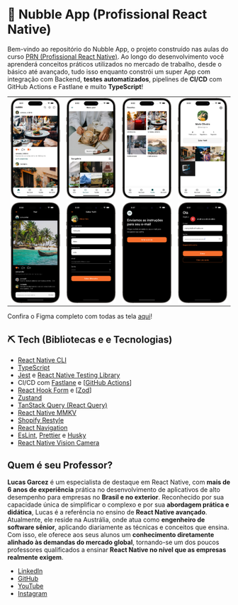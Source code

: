 # 📱 Nubble App (Profissional React Native)

Bem-vindo ao repositório do Nubble App, o projeto construído nas aulas do curso [PRN (Profissional React Native)](https://coffstack.com.br/profissional-react-native). Ao longo do desenvolvimento você aprenderá conceitos práticos utilizados no mercado de trabalho, desde o básico até avançado, tudo isso enquanto constrói um super App com integração com Backend, **testes automatizados**, pipelines de **CI/CD** com GitHub Actions e Fastlane e muito **TypeScript**!

|                               |                               |                               |                               |
| :---------------------------: | :---------------------------: | :---------------------------: | :---------------------------: |
| ![](docs/images/screen-1.png) | ![](docs/images/screen-2.png) | ![](docs/images/screen-3.png) | ![](docs/images/screen-4.png) |
| ![](docs/images/screen-5.png) | ![](docs/images/screen-6.png) | ![](docs/images/screen-7.png) | ![](docs/images/screen-8.png) |

Confira o Figma completo com todas as tela [aqui](<https://www.figma.com/design/qZVdIhrBpXhyZCPhy1WfAh/App---Nubble-(v.1.1)?node-id=11070-1977&node-type=frame&t=QLADZp0cl379wYx4-0>)!

## ⛏️ Tech (Bibliotecas e e Tecnologias)

- [React Native CLI](https://reactnative.dev/docs/getting-started-without-a-framework)
- [TypeScript](https://www.typescriptlang.org/)
- [Jest](https://jestjs.io/) e [React Native Testing Library](https://callstack.github.io/react-native-testing-library/)
- CI/CD com [Fastlane](https://fastlane.tools/) e [[GitHub Actions](https://github.com/features/actions)]
- [React Hook Form](https://react-hook-form.com/) e [[Zod](https://zod.dev/)]
- [Zustand](https://zustand.docs.pmnd.rs/getting-started/introduction)
- [TanStack Query (React Query)](https://tanstack.com/query/latest)
- [React Native MMKV](https://github.com/mrousavy/react-native-mmkv)
- [Shopify Restyle](https://shopify.github.io/restyle/)
- [React Navigation](https://reactnavigation.org/)
- [EsLint](https://eslint.org/), [Prettier](https://prettier.io/) e [Husky](https://typicode.github.io/husky/)
- [React Native Vision Camera](https://react-native-vision-camera.com/docs/guides)

## Quem é seu Professor?

**Lucas Garcez** é um especialista de destaque em React Native, com **mais de 6 anos de experiência** prática no desenvolvimento de aplicativos de alto desempenho para empresas no **Brasil e no exterior**. Reconhecido por sua capacidade única de simplificar o complexo e por sua **abordagem prática e didática**, Lucas é a referência no ensino de **React Native avançado**. Atualmente, ele reside na Austrália, onde atua como **engenheiro de software sênior**, aplicando diariamente as técnicas e conceitos que ensina. Com isso, ele oferece aos seus alunos um **conhecimento diretamente alinhado às demandas do mercado global**, tornando-se um dos poucos professores qualificados a ensinar **React Native no nível que as empresas realmente exigem**.

- [LinkedIn](https://www.linkedin.com/in/lucas-garcez-a5636b157/?locale=pt_BR)
- [GitHub](https://github.com/LucasGarcez)
- [YouTube](https://www.youtube.com/@Coffstack)
- [Instagram](https://www.instagram.com/lucasgar6/)
